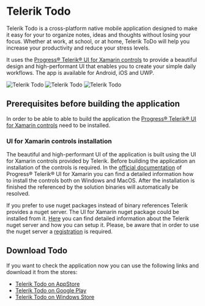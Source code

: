 # Telerik Todo

Telerik Todo is a cross-platform native mobile application designed to make it easy for your to organize notes, ideas and thoughts without losing your focus. Whether at work, at school, or at home, Telerik ToDo will help you increase your productivity and reduce your stress levels.

It uses the [Progress® Telerik® UI for Xamarin controls](https://www.telerik.com/xamarin-ui) to provide a beautiful design and high-performant UI that enables you to create your simple daily workflows. The app is available for Android, iOS and UWP.

![Telerik Todo](https://lh3.googleusercontent.com/Nkv7Zux_8bzP_Gyw1CvmwG3aK1KH_Xgjg5BHNFM3j7PoVDrzbobxdrQNmy4g3lYcimZA=w250-h2544-rw) ![Telerik Todo](https://lh3.googleusercontent.com/yfL3_-T5zIKrGsLNm0oCGmBW6k4DKZPxY_gAEZt1wfMS_Tq64iSW7cyu51nVMi_nw-Wu=w250-h2544-rw) ![Telerik Todo](https://lh3.googleusercontent.com/Q34WQAVwO-0Bruy4-LnOvzg7QLouDIdgcxonKJHE4d-icRqT3JNssseJdITLIy7bNlz2=w250-h2544-rw) 

## Prerequisites before building the application

In order to be able to able to build the application the [Progress® Telerik® UI for Xamarin controls](https://www.telerik.com/xamarin-ui) need to be installed.

### UI for Xamarin controls installation

The beautiful and high-performant UI of the application is built using the UI for Xamarin controls provided by Telerik. Before building the application an installation of the controls is required. In the [official documentation](https://docs.telerik.com/devtools/xamarin/installation-and-deployment/download-product-files) of Progress® Telerik® UI for Xamarin you can find a detailed information how to install the controls both on Windows and MacOS. After the installation is finished the referenced by the solution binaries will automatically be resolved.

If you prefer to use nuget packages instead of binary references Telerik provides a nuget server. The UI for Xamarin nuget package could be installed from it. [Here](https://docs.telerik.com/devtools/xamarin/installation-and-deployment/telerik-nuget-server) you can find detailed information about the Telerik nuget server and how you can setup it. Please, be aware that in order to use the nuget server a [registration](https://docs.telerik.com/devtools/xamarin/installation-and-deployment/download-product-files) is required.

## Download Todo

If you want to check the application now you can use the following links and download it from the stores: 
* [Telerik Todo on AppStore](https://apps.apple.com/us/app/telerik-to-do/id1475654512)
* [Telerik Todo on Google Play](https://play.google.com/store/apps/details?id=com.telerik.TodoApp)
* [Telerik Todo on Windows Store](https://www.microsoft.com/en-us/p/telerik-to-do/9ns4dbcsdzh6)